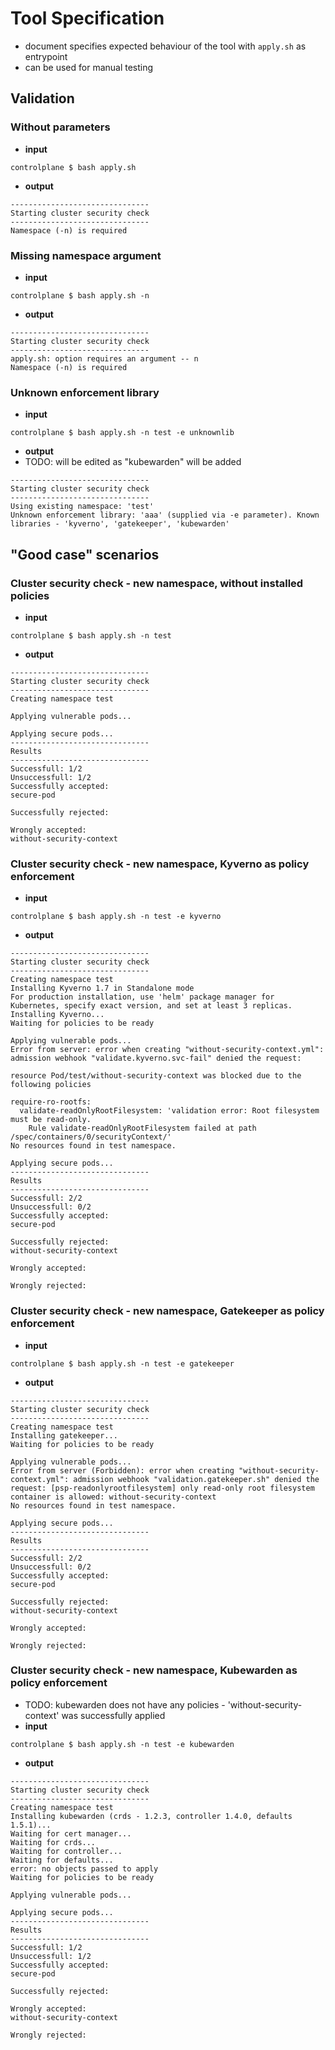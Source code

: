 # Tool Specification
- document specifies expected behaviour of the tool with `apply.sh` as entrypoint
- can be used for manual testing

## Validation

### Without parameters
- **input**
```
controlplane $ bash apply.sh
```
- **output**
```
-------------------------------
Starting cluster security check
-------------------------------
Namespace (-n) is required
```

### Missing namespace argument
- **input**
```
controlplane $ bash apply.sh -n
```
- **output**
```
-------------------------------
Starting cluster security check
-------------------------------
apply.sh: option requires an argument -- n
Namespace (-n) is required
```

### Unknown enforcement library
- **input**
```
controlplane $ bash apply.sh -n test -e unknownlib
```
- **output**
- TODO: will be edited as "kubewarden" will be added
```
-------------------------------
Starting cluster security check
-------------------------------
Using existing namespace: 'test'
Unknown enforcement library: 'aaa' (supplied via -e parameter). Known libraries - 'kyverno', 'gatekeeper', 'kubewarden'
```

## "Good case" scenarios

### Cluster security check - new namespace, without installed policies
- **input**
```
controlplane $ bash apply.sh -n test
```

- **output**
```
-------------------------------
Starting cluster security check
-------------------------------
Creating namespace test

Applying vulnerable pods...

Applying secure pods...
-------------------------------
Results
-------------------------------
Successfull: 1/2
Unsuccessfull: 1/2
Successfully accepted:
secure-pod

Successfully rejected:

Wrongly accepted:
without-security-context
```

### Cluster security check - new namespace, Kyverno as policy enforcement
- **input**
```
controlplane $ bash apply.sh -n test -e kyverno
```

- **output**
```
-------------------------------
Starting cluster security check
-------------------------------
Creating namespace test
Installing Kyverno 1.7 in Standalone mode
For production installation, use 'helm' package manager for Kubernetes, specify exact version, and set at least 3 replicas.
Installing Kyverno...
Waiting for policies to be ready

Applying vulnerable pods...
Error from server: error when creating "without-security-context.yml": admission webhook "validate.kyverno.svc-fail" denied the request: 

resource Pod/test/without-security-context was blocked due to the following policies

require-ro-rootfs:
  validate-readOnlyRootFilesystem: 'validation error: Root filesystem must be read-only.
    Rule validate-readOnlyRootFilesystem failed at path /spec/containers/0/securityContext/'
No resources found in test namespace.

Applying secure pods...
-------------------------------
Results
-------------------------------
Successfull: 2/2
Unsuccessfull: 0/2
Successfully accepted:
secure-pod

Successfully rejected:
without-security-context

Wrongly accepted:

Wrongly rejected:
```

### Cluster security check - new namespace, Gatekeeper as policy enforcement
- **input**
```
controlplane $ bash apply.sh -n test -e gatekeeper
```

- **output**
```
-------------------------------
Starting cluster security check
-------------------------------
Creating namespace test
Installing gatekeeper...
Waiting for policies to be ready

Applying vulnerable pods...
Error from server (Forbidden): error when creating "without-security-context.yml": admission webhook "validation.gatekeeper.sh" denied the request: [psp-readonlyrootfilesystem] only read-only root filesystem container is allowed: without-security-context
No resources found in test namespace.

Applying secure pods...
-------------------------------
Results
-------------------------------
Successfull: 2/2
Unsuccessfull: 0/2
Successfully accepted:
secure-pod

Successfully rejected:
without-security-context

Wrongly accepted:

Wrongly rejected:
```

### Cluster security check - new namespace, Kubewarden as policy enforcement
- TODO: kubewarden does not have any policies - 'without-security-context' was successfully applied
- **input**
```
controlplane $ bash apply.sh -n test -e kubewarden
```

- **output**
```
-------------------------------
Starting cluster security check
-------------------------------
Creating namespace test
Installing kubewarden (crds - 1.2.3, controller 1.4.0, defaults 1.5.1)...
Waiting for cert manager...
Waiting for crds...
Waiting for controller...
Waiting for defaults...
error: no objects passed to apply
Waiting for policies to be ready

Applying vulnerable pods...

Applying secure pods...
-------------------------------
Results
-------------------------------
Successfull: 1/2
Unsuccessfull: 1/2
Successfully accepted:
secure-pod

Successfully rejected:

Wrongly accepted:
without-security-context

Wrongly rejected:
```